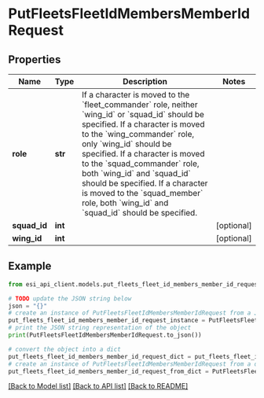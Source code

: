 # PutFleetsFleetIdMembersMemberIdRequest


## Properties

Name | Type | Description | Notes
------------ | ------------- | ------------- | -------------
**role** | **str** | If a character is moved to the &#x60;fleet_commander&#x60; role, neither &#x60;wing_id&#x60; or &#x60;squad_id&#x60; should be specified. If a character is moved to the &#x60;wing_commander&#x60; role, only &#x60;wing_id&#x60; should be specified. If a character is moved to the &#x60;squad_commander&#x60; role, both &#x60;wing_id&#x60; and &#x60;squad_id&#x60; should be specified. If a character is moved to the &#x60;squad_member&#x60; role, both &#x60;wing_id&#x60; and &#x60;squad_id&#x60; should be specified. | 
**squad_id** | **int** |  | [optional] 
**wing_id** | **int** |  | [optional] 

## Example

```python
from esi_api_client.models.put_fleets_fleet_id_members_member_id_request import PutFleetsFleetIdMembersMemberIdRequest

# TODO update the JSON string below
json = "{}"
# create an instance of PutFleetsFleetIdMembersMemberIdRequest from a JSON string
put_fleets_fleet_id_members_member_id_request_instance = PutFleetsFleetIdMembersMemberIdRequest.from_json(json)
# print the JSON string representation of the object
print(PutFleetsFleetIdMembersMemberIdRequest.to_json())

# convert the object into a dict
put_fleets_fleet_id_members_member_id_request_dict = put_fleets_fleet_id_members_member_id_request_instance.to_dict()
# create an instance of PutFleetsFleetIdMembersMemberIdRequest from a dict
put_fleets_fleet_id_members_member_id_request_from_dict = PutFleetsFleetIdMembersMemberIdRequest.from_dict(put_fleets_fleet_id_members_member_id_request_dict)
```
[[Back to Model list]](../README.md#documentation-for-models) [[Back to API list]](../README.md#documentation-for-api-endpoints) [[Back to README]](../README.md)


